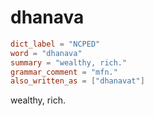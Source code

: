 # dhanava

``` toml
dict_label = "NCPED"
word = "dhanava"
summary = "wealthy, rich."
grammar_comment = "mfn."
also_written_as = ["dhanavat"]
```

wealthy, rich.

